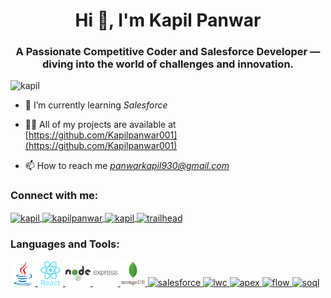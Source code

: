 <h1 align="center">Hi 👋, I'm Kapil Panwar</h1>
<h3 align="center">A Passionate Competitive Coder and Salesforce Developer — diving into the world of challenges and innovation.</h3>

<p align="left"> 
  <img src="https://komarev.com/ghpvc/?username=kapil&label=Profile%20views&color=0e75b6&style=flat" alt="kapil" /> 
</p>

- 🌱 I’m currently learning *Salesforce*

- 👨‍💻 All of my projects are available at [https://github.com/Kapilpanwar001](https://github.com/Kapilpanwar001)

- 📫 How to reach me *panwarkapil930@gmail.com*

<h3 align="left">Connect with me:</h3>
<p align="left">
  <a href="https://www.linkedin.com/in/kapil-panwar-1a5480202/" target="blank">
    <img align="center" src="https://raw.githubusercontent.com/rahuldkjain/github-profile-readme-generator/master/src/images/icons/Social/linked-in-alt.svg" alt="kapil" height="30" width="40" />
  </a>
  <a href="https://www.codechef.com/users/kapil_panwar" target="blank">
    <img align="center" src="https://cdn.jsdelivr.net/npm/simple-icons@3.1.0/icons/codechef.svg" alt="kapilpanwar" height="30" width="40" />
  </a>
  <a href="https://leetcode.com/u/kapilpanwar/" target="blank">
    <img align="center" src="https://raw.githubusercontent.com/rahuldkjain/github-profile-readme-generator/master/src/images/icons/Social/leet-code.svg" alt="kapil" height="30" width="40" />
  </a>
  <a href="https://www.salesforce.com/trailblazer/sdcn1ud7ypt2alwp1g" target="blank">
    <img align="center" src="https://img.icons8.com/color/48/000000/salesforce.png" alt="trailhead" height="30" width="40" />
  </a>
</p>

<h3 align="left">Languages and Tools:</h3>
<p align="left">
  <a href="https://www.java.com/" target="_blank" rel="noreferrer">
    <img src="https://raw.githubusercontent.com/devicons/devicon/master/icons/java/java-original.svg" alt="java" width="40" height="40" />
  </a>
  <a href="https://reactjs.org/" target="_blank" rel="noreferrer">
    <img src="https://raw.githubusercontent.com/devicons/devicon/master/icons/react/react-original-wordmark.svg" alt="react" width="40" height="40" />
  </a>
  <a href="https://nodejs.org" target="_blank" rel="noreferrer">
    <img src="https://raw.githubusercontent.com/devicons/devicon/master/icons/nodejs/nodejs-original-wordmark.svg" alt="nodejs" width="40" height="40" />
  </a>
  <a href="https://expressjs.com" target="_blank" rel="noreferrer">
    <img src="https://raw.githubusercontent.com/devicons/devicon/master/icons/express/express-original-wordmark.svg" alt="express" width="40" height="40" />
  </a>
  <a href="https://www.mongodb.com/" target="_blank" rel="noreferrer">
    <img src="https://raw.githubusercontent.com/devicons/devicon/master/icons/mongodb/mongodb-original-wordmark.svg" alt="mongodb" width="40" height="40" />
  </a>
  
  <!-- Salesforce -->
  <a href="https://www.salesforce.com/" target="_blank" rel="noreferrer">
    <img src="https://img.icons8.com/ios/452/salesforce.png" alt="salesforce" width="40" height="40" />
  </a>

  <!-- LWC -->
  <a href="https://developer.salesforce.com/docs/component-library/documentation/en/lwc" target="_blank" rel="noreferrer">
    <img src="https://img.icons8.com/ios/452/lightning-web-components.png" alt="lwc" width="40" height="40" />
  </a>

  <!-- Apex -->
  <a href="https://developer.salesforce.com/docs/atlas.en-us.apexcode.meta/apexcode/" target="_blank" rel="noreferrer">
    <img src="https://img.icons8.com/ios/452/apex.png" alt="apex" width="40" height="40" />
  </a>

  <!-- Flow -->
  <a href="https://help.salesforce.com/s/articleView?id=sf.flow_build.htm" target="_blank" rel="noreferrer">
    <img src="https://img.icons8.com/ios/452/salesforce-flow.png" alt="flow" width="40" height="40" />
  </a>

  <!-- SOQL -->
  <a href="https://developer.salesforce.com/docs/atlas.en-us.soql_sosl.meta/soql_sosl/sforce_api_calls_soql.htm" target="_blank" rel="noreferrer">
    <img src="https://img.icons8.com/ios/452/soql.png" alt="soql" width="40" height="40" />
  </a>
</p>
